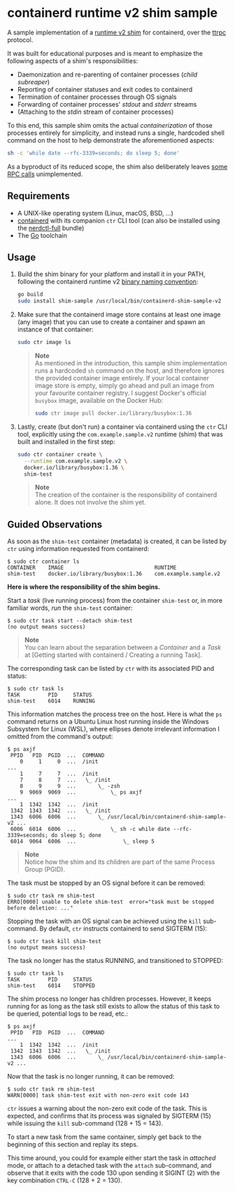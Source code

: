 # containerd runtime v2 shim sample

A sample implementation of a [runtime v2 shim][cd-rv2] for containerd, over the [ttrpc][ttrpc] protocol.

It was built for educational purposes and is meant to emphasize the following aspects of a shim's responsibilities:

- Daemonization and re-parenting of container processes (_child subreaper_)
- Reporting of container statuses and exit codes to containerd
- Termination of container processes through OS signals
- Forwarding of container processes' _stdout_ and _stderr_ streams
- (Attaching to the _stdin_ stream of container processes)

To this end, this sample shim omits the actual _containerization_ of those processes entirely for simplicity, and
instead runs a single, hardcoded shell command on the host to help demonstrate the aforementioned aspects:

```sh
sh -c 'while date --rfc-3339=seconds; do sleep 5; done'
```

As a byproduct of its reduced scope, the shim also deliberately leaves [some RPC calls][cd-rv2-taskproto] unimplemented.

## Requirements

- A UNIX-like operating system (Linux, macOS, BSD, ...)
- [containerd][cd-release] with its companion `ctr` CLI tool
  (can also be installed using the [nerdctl-full][nctl-release] bundle)
- The [Go][go-dl] toolchain

## Usage

1. Build the shim binary for your platform and install it in your PATH, following the containerd runtime v2 [binary
   naming convention][cd-rv2-bin]:

   ```sh
   go build
   sudo install shim-sample /usr/local/bin/containerd-shim-sample-v2
   ```

1. Make sure that the containerd image store contains at least one image (any image) that you can use to create a
   container and spawn an instance of that container:

   ```sh
   sudo ctr image ls
   ```

   > **Note**  
   > As mentioned in the introduction, this sample shim implementation runs a hardcoded `sh` command on the host, and
   > therefore ignores the provided container image entirely. If your local container image store is empty, simply go
   > ahead and pull an image from your favourite container registry. I suggest Docker's official `busybox` image,
   > available on the Docker Hub:
   >
   > ```sh
   > sudo ctr image pull docker.io/library/busybox:1.36
   > ```

1. Lastly, create (but don't run) a container via containerd using the `ctr` CLI tool, explicitly using the
   `com.example.sample.v2` runtime (shim) that was built and installed in the first step:

   ```sh
   sudo ctr container create \
     --runtime com.example.sample.v2 \
     docker.io/library/busybox:1.36 \
     shim-test
   ```

   > **Note**  
   > The creation of the container is the responsibility of containerd alone. It does not involve the shim yet.

## Guided Observations

As soon as the `shim-test` container (metadata) is created, it can be listed by `ctr` using information requested from
containerd:

```console
$ sudo ctr container ls
CONTAINER    IMAGE                             RUNTIME
shim-test    docker.io/library/busybox:1.36    com.example.sample.v2
```

**Here is where the responsibility of the shim begins.**

Start a _task_ (live running process) from the container `shim-test` or, in more familiar words, _run_ the `shim-test`
container:

```console
$ sudo ctr task start --detach shim-test
(no output means success)
```

> **Note**  
> You can learn about the separation between a _Container_ and a _Task_ at [Getting started with containerd / Creating a
> running Task].

The corresponding task can be listed by `ctr` with its associated PID and status:

```console
$ sudo ctr task ls
TASK         PID     STATUS
shim-test    6014    RUNNING
```

This information matches the process tree on the host. Here is what the `ps` command returns on a Ubuntu Linux host
running inside the Windows Subsystem for Linux (WSL), where ellipses denote irrelevant information I omitted from the
command's output:

```console
$ ps axjf
 PPID   PID  PGID  ...  COMMAND
    0     1     0  ...  /init
...
    1     7     7  ...  /init
    7     8     7  ...   \_ /init
    8     9     9  ...       \_ -zsh
    9  9069  9069  ...           \_ ps axjf
...
    1  1342  1342  ...  /init
 1342  1343  1342  ...   \_ /init
 1343  6006  6006  ...       \_ /usr/local/bin/containerd-shim-sample-v2 ...
 6006  6014  6006  ...           \_ sh -c while date --rfc-3339=seconds; do sleep 5; done
 6014  9064  6006  ...               \_ sleep 5
```

> **Note**  
> Notice how the shim and its children are part of the same Process Group (PGID).

The task must be stopped by an OS signal before it can be removed:

```console
$ sudo ctr task rm shim-test
ERRO[0000] unable to delete shim-test  error="task must be stopped before deletion: ..."
```

Stopping the task with an OS signal can be achieved using the `kill` sub-command. By default, `ctr` instructs containerd
to send SIGTERM (15):

```console
$ sudo ctr task kill shim-test
(no output means success)
```

The task no longer has the status RUNNING, and transitioned to STOPPED:

```console
$ sudo ctr task ls
TASK         PID     STATUS
shim-test    6014    STOPPED
```

The shim process no longer has children processes. However, it keeps running for as long as the task still exists to
allow the status of this task to be queried, potential logs to be read, etc.:

```console
$ ps axjf
 PPID   PID  PGID  ...  COMMAND
...
    1  1342  1342  ...  /init
 1342  1343  1342  ...   \_ /init
 1343  6006  6006  ...       \_ /usr/local/bin/containerd-shim-sample-v2 ...
```

Now that the task is no longer running, it can be removed:

```console
$ sudo ctr task rm shim-test
WARN[0000] task shim-test exit with non-zero exit code 143
```

`ctr` issues a warning about the non-zero exit code of the task. This is expected, and confirms that its process was
signaled by SIGTERM (15) while issuing the `kill` sub-command (128 + 15 = 143). 

To start a new task from the same container, simply get back to the beginning of this section and replay its steps.

This time around, you could for example either start the task in _attached_ mode, or attach to a detached task with the
`attach` sub-command, and observe that it exits with the code 130 upon sending it SIGINT (2) with the key combination
`CTRL-C` (128 + 2 = 130).

[cd-rv2]: https://github.com/containerd/containerd/blob/v1.7.3/runtime/v2/README.md
[cd-rv2-bin]: https://github.com/containerd/containerd/blob/v1.7.3/runtime/v2/README.md#binary-naming
[cd-rv2-taskproto]: https://github.com/containerd/containerd/blob/v1.7.3/api/runtime/task/v2/shim.proto#L29-L51
[cd-task]: https://github.com/containerd/containerd/blob/v1.7.3/docs/getting-started.md#creating-a-running-task
[cd-release]: https://github.com/containerd/containerd/releases/tag/v1.7.3
[nctl-release]: https://github.com/containerd/nerdctl/releases/tag/v1.5.0
[ttrpc]: https://github.com/containerd/ttrpc/blob/v1.2.2/README.md
[go-dl]: https://go.dev/dl/
